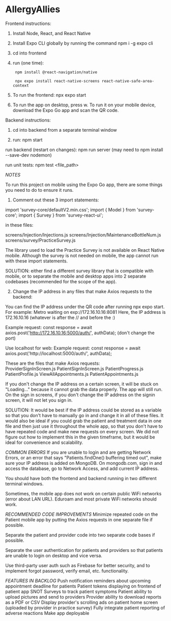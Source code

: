 # AllergyAllies

Frontend instructions:
1. Install Node, React, and React Native
2. Install Expo CLI globally by running the command npm i -g expo cli
3. cd into frontend
4. run (one time): 

        npm install @react-navigation/native

        npx expo install react-native-screens react-native-safe-area-context

5. To run the frontend:
        npx expo start

6. To run the app on desktop, press w. To run it on your mobile device, download the Expo Go app and scan the QR code.


Backend instructions:

1. cd into backend from a separate terminal window

2. run:
        npm start

run backend (restart on changes): npm run server (may need to npm install --save-dev nodemon)

run unit tests: npm test <file_path> 



*NOTES*

To run this project on mobile using the Expo Go app, there are some things you need to do to ensure it runs.

1. Comment out these 3 import statements:

import 'survey-core/defaultV2.min.css';
import { Model } from 'survey-core';
import { Survey } from 'survey-react-ui';

in these files:

screens/Injection/Injections.js
screens/Injection/MaintenanceBottleNum.js
screens/survey/PracticeSurvey.js

The library used to load the Practice Survey is not available on React Native mobile. Although the survey is not needed on mobile, the app cannot run with these import statements.

SOLUTION: either find a different survey library that is compatible with mobile, or to separate the mobile and desktop apps into 2 separate codebases (recommended for the scope of the app).

2. Change the IP address in any files that make Axios requests to the backend:

You can find the IP address under the QR code after running npx expo start. 
For example:
Metro waiting on exp://172.16.10.16:8081
Here, the IP address is 172.16.10.16 (whatever is after the // and before the :)

Example request:
         const response = await axios.post('http://172.16.10.16:5000/auth/', authData);
 (don't change the port)        


Use localhost for web:
Example request:
         const response = await axios.post('http://localhost:5000/auth/', authData);    

These are the files that make Axios requests:     
ProviderSignInScreen.js
PatientSignInScreen.js
PatientProgress.js
PatientProfile.js
ViewAllAppointments.js
PatientAppointments.js  

If you don't change the IP address on a certain screen, it will be stuck on "Loading..." because it cannot grab the data properly. The app will still run. On the sign in screens, if you don't change the IP address on the signin screen, it will not let you sign in.

SOLUTION: It would be best if the IP address could be stored as a variable so that you don't have to manually go in and change it in all of these files. It would also be ideal if you could grab the patient and treatment data in one file and then just use it throughout the whole app, so that you don't have to have repeated code and make new requests on every screen. We did not figure out how to implement this in the given timeframe, but it would be ideal for convenience and scalability.


*COMMON ERRORS*
If you are unable to login and are getting Network Errors, or an error that says "Patients.findOne() buffering timed out", make sure your IP address is added on MongoDB. On mongodb.com, sign in and access the database, go to Network Access, and add current IP address.

You should have both the frontend and backend running in two different terminal windows.

Sometimes, the mobile app does not work on certain public WiFi networks (error about LAN URL). Eduroam and most private WiFi networks should work.


*RECOMMENDED CODE IMPROVEMENTS*
Minimize repeated code on the Patient mobile app by putting the Axios requests in one separate file if possible.

Separate the patient and provider code into two separate code bases if possible.

Separate the user authentication for patients and providers so that patients are unable to login on desktop and vice versa.

Use third-party user auth such as Firebase for better security, and to implement forgot password, verify email, etc. functionality.

*FEATURES IN BACKLOG*
Push notification reminders about upcoming appointment deadline for patients
Patient tokens displaying on frontend of patient app
SNOT Surveys to track patient symptoms
Patient ability to upload pictures and send to providers
Provider ability to download reports as a PDF or CSV
Display provider's scrolling ads on patient home screen (uploaded by provider in practice survey)
Fully integrate patient reporting of adverse reactions
Make app deployable








